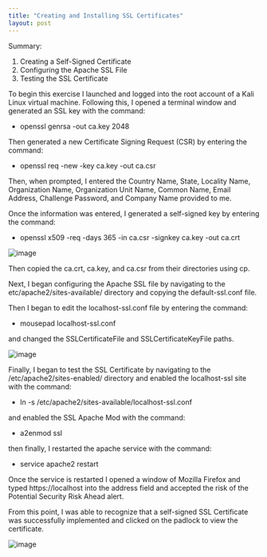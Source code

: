 ```yaml
---
title: "Creating and Installing SSL Certificates"
layout: post
---
```

Summary:
  1. Creating a Self-Signed Certificate
  2. Configuring the Apache SSL File
  3. Testing the SSL Certificate

To begin this exercise I launched and logged into the root account of a Kali Linux virtual machine. Following this, I opened a terminal window and generated an SSL key with the command:

  - openssl genrsa -out ca.key 2048

Then generated a new Certificate Signing Request (CSR) by entering the command:

  - openssl req -new -key ca.key -out ca.csr

Then, when prompted, I entered the Country Name, State, Locality Name, Organization Name, Organization Unit Name, Common Name, Email Address, Challenge Password, and Company Name provided to me.

Once the information was entered, I generated a self-signed key by entering the command:

  - openssl x509 -req -days 365 -in ca.csr -signkey ca.key -out ca.crt

![image](https://github.com/Devin10Dahlberg/devin10dahlberg.github.io/assets/149525072/82f036bc-680a-4a38-b466-2b237aceff77)

Then copied the ca.crt, ca.key, and ca.csr from their directories using cp.

Next, I began configuring the Apache SSL file by navigating to the etc/apache2/sites-available/ directory and copying the default-ssl.conf file.

Then I began to edit the localhost-ssl.conf file by entering the command:

  - mousepad localhost-ssl.conf

and changed the SSLCertificateFile and SSLCertificateKeyFile paths.

![image](https://github.com/Devin10Dahlberg/devin10dahlberg.github.io/assets/149525072/416782a6-7a72-4ed8-9c8f-e1083297cfdb)

Finally, I began to test the SSL Certificate by navigating to the /etc/apache2/sites-enabled/ directory and enabled the localhost-ssl site with the command:

  - ln -s /etc/apache2/sites-available/localhost-ssl.conf

and enabled the SSL Apache Mod with the command:

  - a2enmod ssl

then finally, I restarted the apache service with the command:

  - service apache2 restart

Once the service is restarted I opened a window of Mozilla Firefox and typed https://localhost into the address field and accepted the risk of the Potential Security Risk Ahead alert.

From this point, I was able to recognize that a self-signed SSL Certificate was successfully implemented and clicked on the padlock to view the certificate.

![image](https://github.com/Devin10Dahlberg/devin10dahlberg.github.io/assets/149525072/5ae82c00-ddeb-44f9-a045-4888348062fc)


